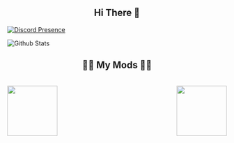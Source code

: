 <h2 align="center">Hi There 👋</h2> 
  
 [![Discord Presence](https://lanyard.cnrad.dev/api/574284765901881356??theme=light&bg=141328&animated=true&borderRadius=30px&hideTimestamp=true)](https://discord.com/users/574284765901881356) 
  
 ![Github Stats](https://github-readme-stats.vercel.app/api?username=RacialGamer&count_private=true&show_icons=true&include_all_commits=true) 
  
 <h2 align="center">👨‍💻 My Mods 👨‍💻</h2>  
  <br>  
  <div width="100%" align="center">  
    <a align="left" href="https://github.com/RacialGamer2/Small-pop-mod" title="Small Pop Mod"><img align="left" height="115" src="https://github-readme-stats.vercel.app/api/pin/?username=racialgamer2&repo=Small-pop-mod&theme=react&border_color=141328&border_radius=10"></a><a align="right" href="https://github.com/RacialGamer2/UpsideDownPlayers" title="UpsideDown Players"><img align="right" height="115" src="https://github-readme-stats.vercel.app/api/pin/?username=racialgamer2&repo=UpsideDownPlayers&theme=react&border_color=141328&border_radius=10"></a>
